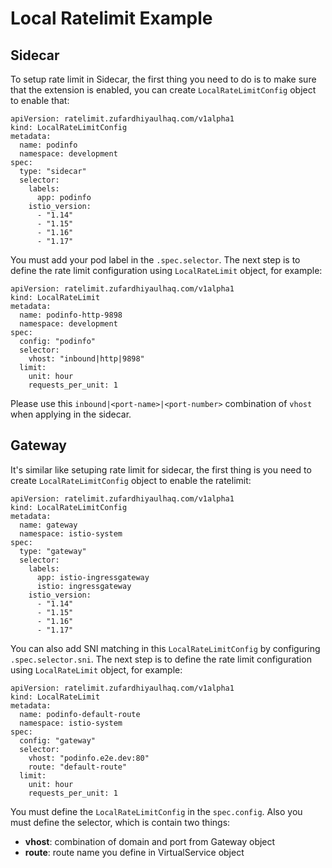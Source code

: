 # Local Ratelimit Example

## Sidecar
To setup rate limit in Sidecar, the first thing you need to do is to make sure that the extension is enabled, you can create `LocalRateLimitConfig` object to enable that:

```
apiVersion: ratelimit.zufardhiyaulhaq.com/v1alpha1
kind: LocalRateLimitConfig
metadata:
  name: podinfo
  namespace: development
spec:
  type: "sidecar"
  selector:
    labels:
      app: podinfo
    istio_version:
      - "1.14"
      - "1.15"
      - "1.16"
      - "1.17"
```

You must add your pod label in the `.spec.selector`. The next step is to define the rate limit configuration using `LocalRateLimit` object, for example:

```
apiVersion: ratelimit.zufardhiyaulhaq.com/v1alpha1
kind: LocalRateLimit
metadata:
  name: podinfo-http-9898
  namespace: development
spec:
  config: "podinfo"
  selector:
    vhost: "inbound|http|9898"
  limit:
    unit: hour
    requests_per_unit: 1
```

Please use this `inbound|<port-name>|<port-number>` combination of `vhost` when applying in the sidecar.

## Gateway
It's similar like setuping rate limit for sidecar, the first thing is you need to create `LocalRateLimitConfig` object to enable the ratelimit:

```
apiVersion: ratelimit.zufardhiyaulhaq.com/v1alpha1
kind: LocalRateLimitConfig
metadata:
  name: gateway
  namespace: istio-system
spec:
  type: "gateway"
  selector:
    labels:
      app: istio-ingressgateway
      istio: ingressgateway
    istio_version:
      - "1.14"
      - "1.15"
      - "1.16"
      - "1.17"
```

You can also add SNI matching in this `LocalRateLimitConfig` by configuring `.spec.selector.sni`. The next step is to define the rate limit configuration using `LocalRateLimit` object, for example:

```
apiVersion: ratelimit.zufardhiyaulhaq.com/v1alpha1
kind: LocalRateLimit
metadata:
  name: podinfo-default-route
  namespace: istio-system
spec:
  config: "gateway"
  selector:
    vhost: "podinfo.e2e.dev:80"
    route: "default-route"
  limit:
    unit: hour
    requests_per_unit: 1
```

You must define the `LocalRateLimitConfig` in the `spec.config`. Also you must define the selector, which is contain two things:
- **vhost**: combination of domain and port from Gateway object
- **route**: route name you define in VirtualService object
